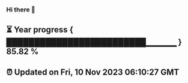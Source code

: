 ### Hi there 👋
⏳ Year progress { █████████████████████████▁▁▁▁▁ } 85.82 %
---
⏰ Updated on Fri, 10 Nov 2023 06:10:27 GMT
---
